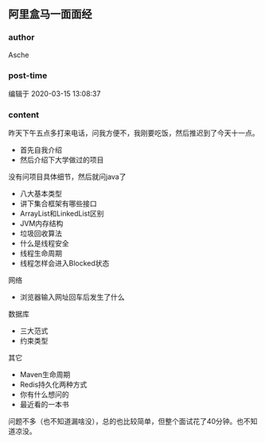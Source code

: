 ## 阿里盒马一面面经
### author 
Asche
### post-time 

编辑于  2020-03-15 13:08:37
### content 
<div class="post-topic-des nc-post-content">
 <p>
  昨天下午五点多打来电话，问我方便不，我刚要吃饭，然后推迟到了今天十一点。
 </p>
 <ul>
  <li>
   首先自我介绍
  </li>
  <li>
   然后介绍下大学做过的项目
  </li>
 </ul>
 <p>
  没有问项目具体细节，然后就问java了
 </p>
 <ul>
  <li>
   八大基本类型
  </li>
  <li>
   讲下集合框架有哪些接口
  </li>
  <li>
   ArrayList和LinkedList区别
  </li>
  <li>
   JVM内存结构
  </li>
  <li>
   垃圾回收算法
  </li>
  <li>
   什么是线程安全
  </li>
  <li>
   线程生命周期
  </li>
  <li>
   线程怎样会进入Blocked状态
  </li>
 </ul>
 <p>
  网络
 </p>
 <ul>
  <li>
   浏览器输入网址回车后发生了什么
  </li>
 </ul>
 <p>
  数据库
 </p>
 <ul>
  <li>
   三大范式
  </li>
  <li>
   约束类型
  </li>
 </ul>
 <p>
  其它
 </p>
 <ul>
  <li>
   Maven生命周期
  </li>
  <li>
   Redis持久化两种方式
  </li>
  <li>
   你有什么想问的
  </li>
  <li>
   最近看的一本书
  </li>
 </ul>
 <p>
  问题不多（也不知道漏啥没），总的也比较简单，但整个面试花了40分钟。也不知道凉没。
 </p>
</div>
